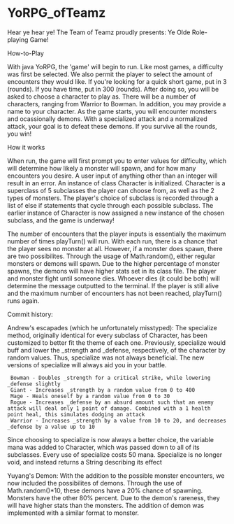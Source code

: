 # YoRPG_ofTeamz

Hear ye hear ye! The Team of Teamz proudly presents:
Ye Olde Role-playing Game!

How-to-Play

With java YoRPG, the 'game' will begin to run. Like most games, a difficulty was first be selected.
We also permit the player to select the amount of encounters they would like.
	If you're looking for a quick short game, put in 3 (rounds).
	If you have time, put in 300 (rounds).
After doing so, you will be asked to choose a character to play as.
	There will be a number of characters, ranging from Warrior to Bowman.
In addition, you may provide a name to your character.
As the game starts, you will encounter monsters and ocassionally demons.
	With a specialized attack and a normalized attack, your goal is to defeat these demons.
	If you survive all the rounds, you win!

How it works

When run, the game will first prompt you to enter values for difficulty, which will determine how likely a monster will spawn, and for how many encounters you desire. A user input of anything other than an integer will result in an error. An instance of class Character is initialized. Character is a superclass of 5 subclasses the player can choose from, as well as the 2 types of monsters. The player's choice of subclass is recorded through a list of else if statements that cycle through each possible subclass. The earlier instance of Character is now assigned a new instance of the chosen subclass, and the game is underway!

The number of encounters that the player inputs is essentially the maximum number of times playTurn() will run. With each run, there is a chance that the player sees no monster at all. However, if a monster does spawn, there are two possibilites. Through the usage of Math.random(), either regular monsters or demons will spawn. Due to the higher percentage of monster spawns, the demons will have higher stats set in its class file. The player and monster fight until someone dies. Whoever dies (it could be both) will determine the message outputted to the terminal. If the player is still alive and the maximum number of encounters has not been reached, playTurn() runs again.

Commit history:

Andrew's escapades (which he unfortunately misstyped):
	 The specialize method, originally identical for every subclass of Character, has been customized to better fit the theme of each one. Previously, specialize would buff and lower the _strength and _defense, respectively, of the character by random values. Thus, specialize was not always beneficial. The new versions of specialize will always aid you in your battle.
	 
	 Bowman - Doubles _strength for a critical strike, while lowering _defense slightly
	 Giant - Increases _strength by a random value from 0 to 400
	 Mage - Heals oneself by a random value from 0 to 30
	 Rogue - Increases _defense by an absurd amount such that an enemy attack will deal only 1 point of damage. Combined with a 1 health point heal, this simulates dodging an attack
	 Warrior - Increases _strength by a value from 10 to 20, and decreases _defense by a value up to 10

Since choosing to specialize is now always a better choice, the variable mana was added to Character, which was passed down to all of its subclasses. Every use of specialize costs 50 mana.
Specialize is no longer void, and instead returns a String describing its effect

Yuyang's Demon:
	With the addition to the possible monster encounters, we now included the possibilites of demons. Through the use of Math.random()*10, these demons have a 20% chance of spawning. Monsters have the other 80% percent. Due to the demon's rareness, they will have higher stats than the monsters. 
	The addition of demon was implemented with a similar format to monster.
	
	

